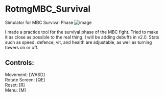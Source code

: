 # RotmgMBC_Survival
Simulator for MBC Survival Phase
![image](https://github.com/PermeableMaple1/RotmgMBC_Survival/assets/123516926/cf210156-e74a-45ff-81e9-5e3b5620df11)

I made a practice tool for the survival phase of the MBC fight. Tried to make it as close as possible to the real thing. I will be adding debuffs in v2.0. Stats such as speed, defence, vit, and health are adjustable, as well as turning towers on or off.

## Controls:
Movement: [WASD]  
Rotate Screen: [QE]  
Reset: [R]  
Menu: [M]  
